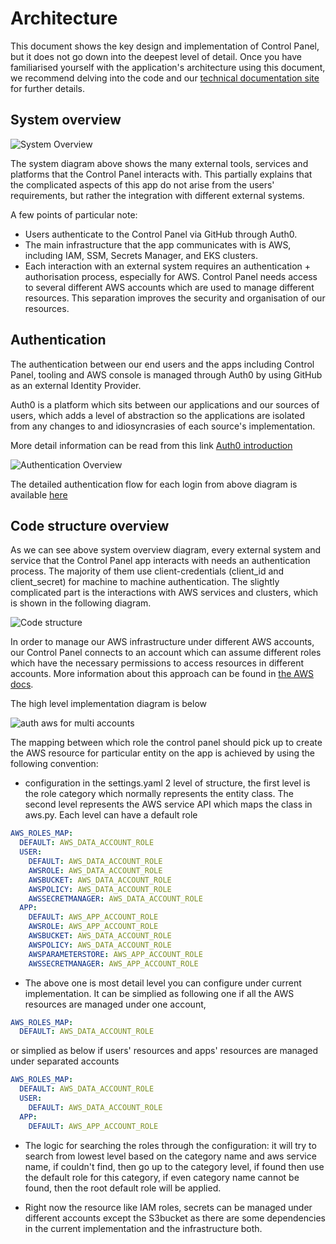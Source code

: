 # Architecture

This document shows the key design and implementation of Control Panel, but it does not go down into the deepest level of detail.
Once you have familiarised yourself with the application's architecture using this document, we recommend delving into the code and our [technical documentation site](https://silver-dollop-30c6a355.pages.github.io/documentation/50-systems/control-panel/#control-panel) for further details.

## System overview
![System Overview](./images/system_overview.png "The system overview of the app")

The system diagram above shows the many external tools, services and platforms that the Control Panel interacts with.
This partially explains that the complicated aspects of this app do not arise from the users' requirements, but rather the integration with different external systems.

A few points of particular note:
- Users authenticate to the Control Panel via GitHub through Auth0.
- The main infrastructure that the app communicates with is AWS, including IAM, SSM, Secrets Manager, and EKS clusters.
- Each interaction with an external system requires an authentication + authorisation process, especially for AWS. 
Control Panel needs access to several different AWS accounts which are used to manage different resources. This separation improves the security and organisation of our resources.

## Authentication

The authentication between our end users and the apps including Control Panel, tooling 
and AWS console is managed through Auth0 by using GitHub as an external Identity Provider.

Auth0 is a platform which sits between our applications and our sources of users, 
which adds a level of abstraction so the applications are isolated from any changes to and 
idiosyncrasies of each source's implementation.

More detail information can be read from this link
[Auth0 introduction](https://auth0.com/docs/)


![Authentication Overview](./images/authentication.png "The authentications of the app")

The detailed authentication flow for each login from above diagram is available [here](./doc/auth_flows.md)

## Code structure overview
As we can see above system overview diagram, every external system and service that the Control Panel app interacts with needs 
an authentication process. The majority of them use client-credentials (client_id and client_secret) for 
machine to machine authentication. The slightly complicated part is the interactions with AWS 
services and clusters, which is shown in the following diagram. 

![Code structure](./images/code_structure.png "The code structure of the app")

In order to manage our AWS infrastructure under different AWS accounts, 
our Control Panel connects to an account which can assume
different roles which have the necessary permissions to access resources in different accounts. More information about this approach can be found in [the AWS docs](https://docs.aws.amazon.com/IAM/latest/UserGuide/tutorial_cross-account-with-roles.html).

The high level implementation diagram is below 

![auth aws for multi accounts](./images/aws_auth_multi_roles_design_diagram.png "The design diagram for multi aws accounts")


The mapping between which role the control panel should pick up to create the AWS resource for particular
entity on the app is achieved by using the following convention:
- configuration in the settings.yaml
  2 level of structure, the first level is the role category which normally represents the entity class. 
  The second level represents the AWS service API which maps the class in aws.py. Each level can have a default role

```yaml
AWS_ROLES_MAP:
  DEFAULT: AWS_DATA_ACCOUNT_ROLE
  USER:
    DEFAULT: AWS_DATA_ACCOUNT_ROLE
    AWSROLE: AWS_DATA_ACCOUNT_ROLE
    AWSBUCKET: AWS_DATA_ACCOUNT_ROLE
    AWSPOLICY: AWS_DATA_ACCOUNT_ROLE
    AWSSECRETMANAGER: AWS_DATA_ACCOUNT_ROLE
  APP:
    DEFAULT: AWS_APP_ACCOUNT_ROLE
    AWSROLE: AWS_APP_ACCOUNT_ROLE
    AWSBUCKET: AWS_DATA_ACCOUNT_ROLE
    AWSPOLICY: AWS_DATA_ACCOUNT_ROLE
    AWSPARAMETERSTORE: AWS_APP_ACCOUNT_ROLE
    AWSSECRETMANAGER: AWS_APP_ACCOUNT_ROLE

```

- The above one is most detail level you can configure under current implementation. It can be simplied as following one
  if all the AWS resources are managed under one account, 
```yaml
AWS_ROLES_MAP:
  DEFAULT: AWS_DATA_ACCOUNT_ROLE
```  
  or simplied as below if users' resources and apps' resources are managed under separated accounts
```yaml
AWS_ROLES_MAP:
  DEFAULT: AWS_DATA_ACCOUNT_ROLE
  USER:
    DEFAULT: AWS_DATA_ACCOUNT_ROLE
  APP:
    DEFAULT: AWS_APP_ACCOUNT_ROLE
```
- The logic for searching the roles through the configuration: it will try to search from lowest level based on the 
  category name and aws service name, if couldn't find, then go up to the category level, if found then use the default
  role for this category, if even category name cannot be found, then the root default role will be applied.
  
- Right now the resource like IAM roles, secrets can be managed under different accounts except the S3bucket as 
 there are some dependencies in the current implementation and the infrastructure both. 